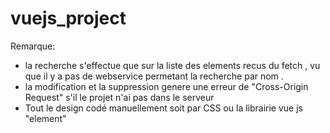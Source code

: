 # vuejs_project
Remarque: 
- la recherche s'effectue que sur la liste des elements recus du fetch , vu que il y a pas de webservice permetant la recherche par nom .
- la modification et la suppression genere une erreur de "Cross-Origin Request" s'il le projet n'ai pas dans le serveur 
- Tout le design codé manuellement soit par CSS ou la librairie vue js "element" 